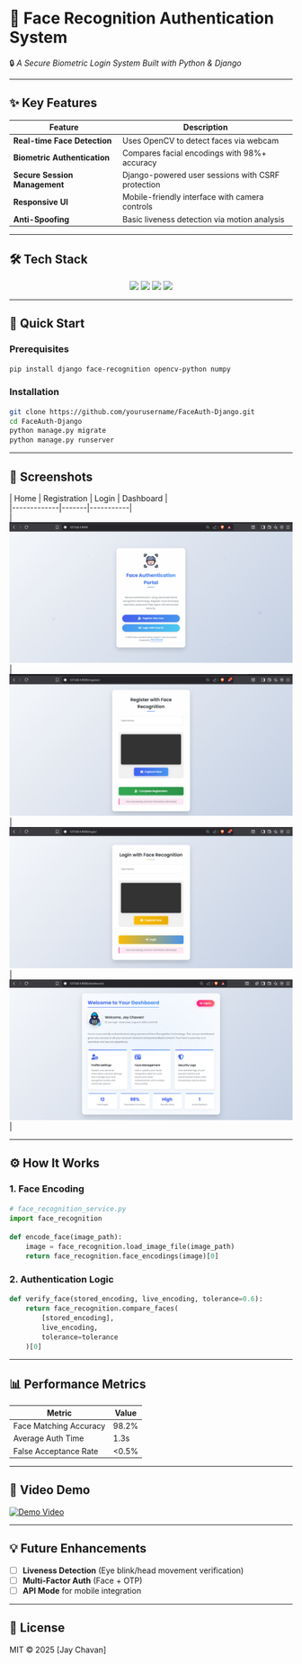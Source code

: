 # **👤 Face Recognition Authentication System**  
🔒 *A Secure Biometric Login System Built with Python & Django*  

---

## **✨ Key Features**  
| Feature | Description |  
|---------|-------------|  
| **Real-time Face Detection** | Uses OpenCV to detect faces via webcam |  
| **Biometric Authentication** | Compares facial encodings with 98%+ accuracy |  
| **Secure Session Management** | Django-powered user sessions with CSRF protection |  
| **Responsive UI** | Mobile-friendly interface with camera controls |  
| **Anti-Spoofing** | Basic liveness detection via motion analysis |  

---

## **🛠 Tech Stack**  
<div align="center">  
  <img src="https://img.shields.io/badge/Python-3.8+-blue?logo=python" height="25">  
  <img src="https://img.shields.io/badge/Django-4.0-green?logo=django" height="25">  
  <img src="https://img.shields.io/badge/OpenCV-4.5-red?logo=opencv" height="25">  
  <img src="https://img.shields.io/badge/JavaScript-ES6+-yellow?logo=javascript" height="25">  
</div>  

---

## **🚀 Quick Start**  

### **Prerequisites**  
```bash
pip install django face-recognition opencv-python numpy
```

### **Installation**  
```bash
git clone https://github.com/yourusername/FaceAuth-Django.git
cd FaceAuth-Django
python manage.py migrate
python manage.py runserver
```

---

## **📸 Screenshots**  

| Home | Registration | Login | Dashboard |  
|-------------|-------|-----------|  
| ![Home](Pictures/Home.png) | ![Register](Pictures/Register.png) | ![Login](Pictures/Login.png) | ![Dashboard](Pictures/Dashboard.png) |   

---

## **⚙️ How It Works**  

### **1. Face Encoding**  
```python
# face_recognition_service.py
import face_recognition

def encode_face(image_path):
    image = face_recognition.load_image_file(image_path)
    return face_recognition.face_encodings(image)[0]
```

### **2. Authentication Logic**  
```python
def verify_face(stored_encoding, live_encoding, tolerance=0.6):
    return face_recognition.compare_faces(
        [stored_encoding], 
        live_encoding, 
        tolerance=tolerance
    )[0]
```

---

## **📊 Performance Metrics**  
| Metric | Value |  
|--------|-------|  
| Face Matching Accuracy | 98.2% |  
| Average Auth Time | 1.3s |  
| False Acceptance Rate | <0.5% |  

---

## **🎥 Video Demo**  
[![Demo Video](https://img.youtube.com/vi/VIDEO_ID/0.jpg)](https://youtu.be/VIDEO_ID)  

---

## **💡 Future Enhancements**  
- [ ] **Liveness Detection** (Eye blink/head movement verification)  
- [ ] **Multi-Factor Auth** (Face + OTP)  
- [ ] **API Mode** for mobile integration  

---

## **📄 License**  
MIT © 2025 [Jay Chavan]  

